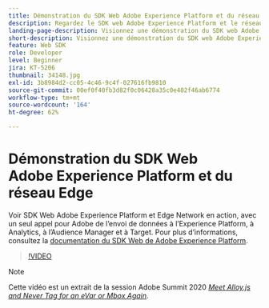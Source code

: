 ```yaml
---
title: Démonstration du SDK Web Adobe Experience Platform et du réseau Edge
description: Regardez le SDK web Adobe Experience Platform et le réseau Edge en action, avec un seul appel à Adobe pour envoyer des données à Experience Platform, à Analytics, à Audience Manager et à Target.
landing-page-description: Visionnez une démonstration du SDK web Adobe Experience Platform et du réseau Edge, avec un seul appel à Adobe pour envoyer des données à Experience Platform, à Analytics, à Audience Manager et à Target.
short-description: Visionnez une démonstration du SDK web Adobe Experience Platform et du réseau Edge, avec un seul appel à Adobe pour envoyer des données à Experience Platform, à Analytics, à Audience Manager et à Target.
feature: Web SDK
role: Developer
level: Beginner
jira: KT-5206
thumbnail: 34148.jpg
exl-id: 3b8984d2-cc05-4c46-9c4f-027616fb9810
source-git-commit: 00ef0f40fb3d82f0c06428a35c0e402f46ab6774
workflow-type: tm+mt
source-wordcount: '164'
ht-degree: 62%

---
```


# Démonstration du SDK Web Adobe Experience Platform et du réseau Edge

Voir SDK Web Adobe Experience Platform et Edge Network en action, avec un seul appel pour Adobe de l’envoi de données à l’Experience Platform, à Analytics, à l’Audience Manager et à Target. Pour plus d’informations, consultez la [documentation du SDK Web de Adobe Experience Platform](https://experienceleague.adobe.com/docs/experience-platform/edge/home.html?lang=fr).

>[!VIDEO](https://video.tv.adobe.com/v/34148?learn=on)

>[!NOTE]
>
>Cette vidéo est un extrait de la session Adobe Summit 2020 *[Meet Alloy.js and Never Tag for an eVar or Mbox Again](https://business.adobe.com/summit/2020/with-alloy-js-never-tag-for-an-evar-or-mbox-again.html)*.
